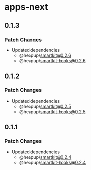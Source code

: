 # apps-next

## 0.1.3

### Patch Changes

- Updated dependencies
  - @heapup/smartkit@0.2.6
  - @heapup/smartkit-hooks@0.2.6

## 0.1.2

### Patch Changes

- Updated dependencies
  - @heapup/smartkit@0.2.5
  - @heapup/smartkit-hooks@0.2.5

## 0.1.1

### Patch Changes

- Updated dependencies
  - @heapup/smartkit@0.2.4
  - @heapup/smartkit-hooks@0.2.4
